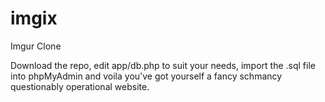 # imgix
Imgur Clone

Download the repo, edit app/db.php to suit your needs, import the .sql file into phpMyAdmin and voila you've got yourself a fancy schmancy questionably operational website.
